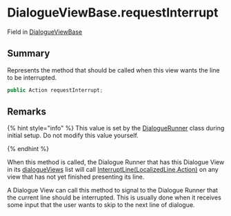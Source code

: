 # DialogueViewBase.requestInterrupt

Field in [DialogueViewBase](/api/csharp/yarn.unity.dialogueviewbase.md)

## Summary


Represents the method that should be called when this view wants the
line to be interrupted.


```csharp
public Action requestInterrupt;
```

## Remarks

<p>
{% hint style="info" %}
This value is set by the <a href="yarn.unity.dialoguerunner.md">DialogueRunner</a> class during initial setup. Do not modify
this value yourself.

{% endhint %}
</p> <p>
When this method is called, the Dialogue Runner that has this
Dialogue View in its <a href="yarn.unity.dialoguerunner.dialogueviews.md">dialogueViews</a> list
will call <a href="yarn.unity.dialogueviewbase.interruptline.md">InterruptLine(LocalizedLine,Action)</a> on any
view that has not yet finished presenting its line.
</p> <p>
A Dialogue View can call this method to signal to the Dialogue
Runner that the current line should be interrupted. This is usually
done when it receives some input that the user wants to skip to the
next line of dialogue.
</p>

